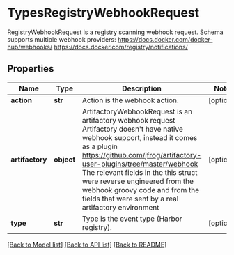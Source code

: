# TypesRegistryWebhookRequest

RegistryWebhookRequest is a registry scanning webhook request. Schema supports multiple webhook providers: https://docs.docker.com/docker-hub/webhooks/ https://docs.docker.com/registry/notifications/

## Properties
Name | Type | Description | Notes
------------ | ------------- | ------------- | -------------
**action** | **str** | Action is the webhook action.  | [optional] 
**artifactory** | **object** | ArtifactoryWebhookRequest is an artifactory webhook request Artifactory doesn&#39;t have native webhook support, instead it comes as a plugin https://github.com/jfrog/artifactory-user-plugins/tree/master/webhook The relevant fields in the this struct were reverse engineered from the webhook groovy code and from the fields that were sent by a real artifactory environment | [optional] 
**type** | **str** | Type is the event type (Harbor registry).  | [optional] 

[[Back to Model list]](../README.md#documentation-for-models) [[Back to API list]](../README.md#documentation-for-api-endpoints) [[Back to README]](../README.md)


